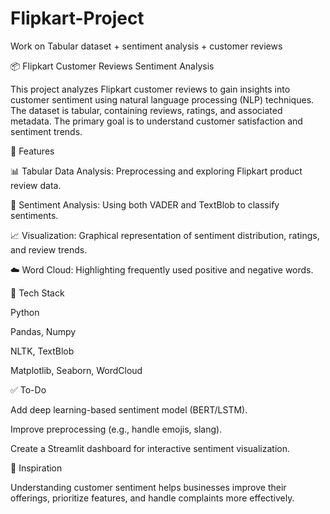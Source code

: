 # Flipkart-Project
Work on Tabular dataset + sentiment analysis + customer reviews


📦 Flipkart Customer Reviews Sentiment Analysis

This project analyzes Flipkart customer reviews to gain insights into customer sentiment using natural language processing (NLP) techniques. The dataset is tabular, containing reviews, ratings, and associated metadata. The primary goal is to understand customer satisfaction and sentiment trends.

📌 Features

📊 Tabular Data Analysis: Preprocessing and exploring Flipkart product review data.

💬 Sentiment Analysis: Using both VADER and TextBlob to classify sentiments.

📈 Visualization: Graphical representation of sentiment distribution, ratings, and review trends.

☁️ Word Cloud: Highlighting frequently used positive and negative words.


🧪 Tech Stack

Python

Pandas, Numpy

NLTK, TextBlob

Matplotlib, Seaborn, WordCloud


✅ To-Do

Add deep learning-based sentiment model (BERT/LSTM).

Improve preprocessing (e.g., handle emojis, slang).

Create a Streamlit dashboard for interactive sentiment visualization.

🧠 Inspiration

Understanding customer sentiment helps businesses improve their offerings, prioritize features, and handle complaints more effectively.
